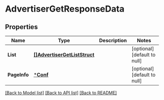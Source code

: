 # AdvertiserGetResponseData

## Properties
Name | Type | Description | Notes
------------ | ------------- | ------------- | -------------
**List** | [**[]AdvertiserGetListStruct**](AdvertiserGetListStruct.md) |  | [optional] [default to null]
**PageInfo** | [***Conf**](conf.md) |  | [optional] [default to null]

[[Back to Model list]](../README.md#documentation-for-models) [[Back to API list]](../README.md#documentation-for-api-endpoints) [[Back to README]](../README.md)


